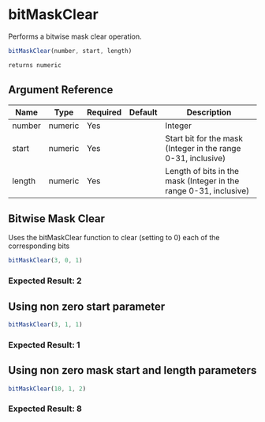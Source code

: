 # bitMaskClear

Performs a bitwise mask clear operation.

```javascript
bitMaskClear(number, start, length)
```

```javascript
returns numeric
```

## Argument Reference

| Name | Type | Required | Default | Description |
| --- | --- | --- | --- | --- |
| number | numeric | Yes |  | Integer |
| start | numeric | Yes |  | Start bit for the mask (Integer in the range 0-31, inclusive) |
| length | numeric | Yes |  | Length of bits in the mask (Integer in the range 0-31, inclusive) |

## Bitwise Mask Clear

Uses the bitMaskClear function to clear (setting to 0) each of the corresponding bits

```javascript
bitMaskClear(3, 0, 1)
```

### Expected Result: 2

## Using non zero start parameter

```javascript
bitMaskClear(3, 1, 1)
```

### Expected Result: 1

## Using non zero mask start and length parameters

```javascript
bitMaskClear(10, 1, 2)
```

### Expected Result: 8
